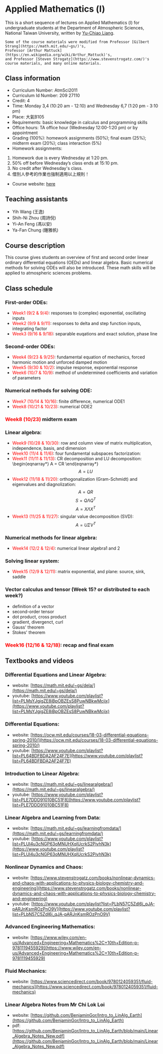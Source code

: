 # Applied Mathematics (Ⅰ)

This is a short sequence of lectures on Applied Mathematics (Ⅰ) for undergraduate students at the Department of Atmospheric Sciences, National Taiwan University, written by [Yu-Chiao Liang](https://littleyuchiao.wixsite.com/yuchiaol).

```{note}
Some of the course materials were modified from Professor [Gilbert Strang](https://math.mit.edu/~gs/)'s,
Professor [Arthur Mattuck](https://en.wikipedia.org/wiki/Arthur_Mattuck)'s,
and Professor [Steven Strogatz](https://www.stevenstrogatz.com/)'s course materials, and many online materials.
```

## Class information
- Curriculum Number: AtmSci2011
- Curriculum Id Number: 209 27110
- Credit: 4
- Time: Monday 3,4 (10:20 am - 12:10) and Wednesday 6,7 (1:20 pm - 3:10 pm) 
- Place: 大氣B105 
- Requirements: basic knowledge in calculus and programming skills
- Office hours: TA office hour (Wednesday 12:00-1:20 pm) or by appointment
- Grading (100%): homework assignments (50%); final exam (25%); midterm exam (20%); class interaction (5%)
- Homework assignments:
1. Homework due is every Wednesday at 1:20 pm.
2. 50% off before Wednesday’s class ends at 15:10 pm.
3. No credit after Wednesday's class.
4. 借別人參考的作業也強制適用以上規則！
- Course website: [here](https://yuchiaol.github.io/math1_2024/docs/index.html) 

## Teaching assistants
- Yih Wang (王逸)
- Shih-Ni Zhou (周詩倪)
- Yi-An Feng (馮以安)
- Ya-Fan Chung (鍾雅帆)

## Course description
This course gives students an overview of first and second order linear ordinary differential equations (OEDs) and linear algebra. Basic numerical methods for solving ODEs will also be introduced. These math skills will be applied to atmospheric sciences problems.

## Class schedule

### First-order ODEs:
- <span style="color:red">Week1 (9/2 & 9/4)</span>: responses to (complex) exponential, oscillating inputs
- <span style="color:red">Week2 (9/9 & 9/11)</span>: responses to delta and step function inputs, integrating factor
- <span style="color:red">Week3 (9/16 & 9/18)</span>: separable euqations and exact solution, phase line

### Second-order ODEs:
- <span style="color:red">Week4 (9/23 & 9/25)</span>: fundamental equation of mechanics, forced harmonic motion and unforced damped motion
- <span style="color:red">Week5 (9/30 & 10/2)</span>: impulse response, exponential response
- <span style="color:red">Week6 (10/7 & 10/9)</span>: method of undetermined coefficients and variation of parameters

### Numerical nethods for solving ODE:
- <span style="color:red">Week7 (10/14 & 10/16)</span>: finite difference, numerical ODE1
- <span style="color:red">Week8 (10/21 & 10/23)</span>: numerical ODE2

### <span style="color:red">Week8 (10/23)</span> midterm exam

### Linear algebra:
- <span style="color:red">Week9 (10/28 & 10/30)</span>: row and column view of matrix multiplication, independence, basis, and dimension
- <span style="color:red">Week10 (11/4 & 11/6)</span>: four fundamental subspaces
factorization:
- <span style="color:red">Week11 (11/11 & 11/13)</span>: CR decomposition and LU decomposition: 
\begin{eqnarray*}
A = CR
\end{eqnarray*}
$$A = LU$$
- <span style="color:red">Week12 (11/18 & 11/20)</span>: orthogonalization (Gram-Schmidt) and eigenvalues and diagnolization: 
$$A = QR$$
$$S = Q\Lambda Q^{T}$$
$$A = X\Lambda X^{T}$$
- <span style="color:red">Week13 (11/25 & 11/27)</span>: singular value decomposition (SVD): 
$$A = U\Sigma V^{T}$$

### Numerical methods for linear algebra:
- <span style="color:red">Week14 (12/2 & 12/4)</span>: numerical linear algebra1 and 2

### Solving linear system:
- <span style="color:red">Week15 (12/9 & 12/11)</span>: matrix exponential, and plane: source, sink, saddle

### Vector calculus and tensor (Week 15? or distributed to each week?)
- definition of a vector
- second-order tensor
- dot product, cross product
- gradient, divergenct, curl
- Gauss' theorem
- Stokes' theorem

### <span style="color:red">Week16 (12/16 & 12/18)</span>: recap and final exam

## Textbooks and videos
### Differential Equations and Linear Algebra:
- website: [https://math.mit.edu/~gs/dela/](https://math.mit.edu/~gs/dela/)
- youtube: [https://www.youtube.com/playlist?list=PLMsYJgjgZE8iBpOBZEsS8PuwNBkwMcjix](https://www.youtube.com/playlist?list=PLMsYJgjgZE8iBpOBZEsS8PuwNBkwMcjix)

### Differential Equations:
- website: [https://ocw.mit.edu/courses/18-03-differential-equations-spring-2010/](https://ocw.mit.edu/courses/18-03-differential-equations-spring-2010/)
- youtube: [https://www.youtube.com/playlist?list=PL64BDFBDA2AF24F7E](https://www.youtube.com/playlist?list=PL64BDFBDA2AF24F7E)

### Introduction to Linear Algebra:
- website: [https://math.mit.edu/~gs/linearalgebra/](https://math.mit.edu/~gs/linearalgebra/)
- youtube: [https://www.youtube.com/playlist?list=PLE7DDD91010BC51F8](https://www.youtube.com/playlist?list=PLE7DDD91010BC51F8)

### Linear Algebra and Learning from Data:
- website: [https://math.mit.edu/~gs/learningfromdata/](https://math.mit.edu/~gs/learningfromdata/)
- youtube: [https://www.youtube.com/playlist?list=PLUl4u3cNGP63oMNUHXqIUcrkS2PivhN3k](https://www.youtube.com/playlist?list=PLUl4u3cNGP63oMNUHXqIUcrkS2PivhN3k)

### Nonlinear Dynamics and Chaos:
- website: [https://www.stevenstrogatz.com/books/nonlinear-dynamics-and-chaos-with-applications-to-physics-biology-chemistry-and-engineering](https://www.stevenstrogatz.com/books/nonlinear-dynamics-and-chaos-with-applications-to-physics-biology-chemistry-and-engineering)
- youtube: [https://www.youtube.com/playlist?list=PLbN57C5Zdl6j_qJA-pARJnKsmROzPnO9V](https://www.youtube.com/playlist?list=PLbN57C5Zdl6j_qJA-pARJnKsmROzPnO9V)

### Advanced Engineering Mathematics:
- website: [https://www.wiley.com/en-us/Advanced+Engineering+Mathematics%2C+10th+Edition-p-9781119455929](https://www.wiley.com/en-us/Advanced+Engineering+Mathematics%2C+10th+Edition-p-9781119455929)

### Fluid Mechanics:
- website: [https://www.sciencedirect.com/book/9780124059351/fluid-mechanics](https://www.sciencedirect.com/book/9780124059351/fluid-mechanics)

### Linear Algebra Notes from Mr Chi Lok Loi
- website: [https://github.com/BenjaminGor/Intro_to_LinAlg_Earth](https://github.com/BenjaminGor/Intro_to_LinAlg_Earth)
- pdf: [https://github.com/BenjaminGor/Intro_to_LinAlg_Earth/blob/main/Linear_Algebra_Notes_New.pdf](https://github.com/BenjaminGor/Intro_to_LinAlg_Earth/blob/main/Linear_Algebra_Notes_New.pdf)


